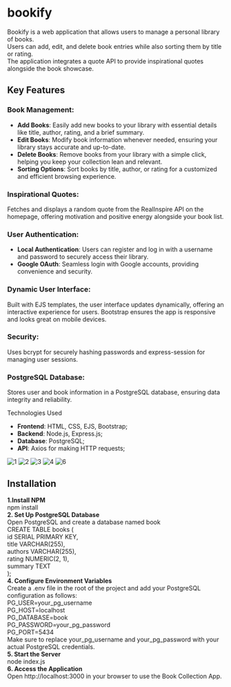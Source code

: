 # bookify
Bookify is a web application that allows users to manage a personal library of books.    
Users can add, edit, and delete book entries while also sorting them by title or rating.    
The application integrates a quote API to provide inspirational quotes alongside the book showcase.   
   
## Key Features
### Book Management:

- **Add Books**: Easily add new books to your library with essential details like title, author, rating, and a brief summary.  
- **Edit Books**: Modify book information whenever needed, ensuring your library stays accurate and up-to-date.  
- **Delete Books**: Remove books from your library with a simple click, helping you keep your collection lean and relevant.  
- **Sorting Options**: Sort books by title, author, or rating for a customized and efficient browsing experience.  
### Inspirational Quotes:
Fetches and displays a random quote from the RealInspire API on the homepage, offering motivation and positive energy alongside your book list.   
### User Authentication:
- **Local Authentication**: Users can register and log in with a username and password to securely access their library.
- **Google OAuth**: Seamless login with Google accounts, providing convenience and security.
### Dynamic User Interface:
Built with EJS templates, the user interface updates dynamically, offering an interactive experience for users.
Bootstrap ensures the app is responsive and looks great on mobile devices.
### Security:
Uses bcrypt for securely hashing passwords and express-session for managing user sessions.   
### PostgreSQL Database:
Stores user and book information in a PostgreSQL database, ensuring data integrity and reliability.   

Technologies Used   
- **Frontend**: HTML, CSS, EJS, Bootstrap;
- **Backend**: Node.js, Express.js;
- **Database**: PostgreSQL;
- **API**: Axios for making HTTP requests;

![1](https://github.com/user-attachments/assets/0f33ed8b-68ed-4c9e-a508-90d72e6e876a)
![2](https://github.com/user-attachments/assets/120f1e3f-9bd5-4e86-8f35-2916883b6dba)
![3](https://github.com/user-attachments/assets/bf74840e-929d-4c37-b131-6a2612682cdd)
![4](https://github.com/user-attachments/assets/1d1d0142-7529-46aa-a49a-2a4c807c3e0c)
![6](https://github.com/user-attachments/assets/43680f8b-f7ec-48d4-a135-08f09367c436)     
## Installation
**1.Install NPM**   
npm install    
**2. Set Up PostgreSQL Database**   
Open PostgreSQL and create a database named book          
CREATE TABLE books (     
    id SERIAL PRIMARY KEY,     
    title VARCHAR(255),      
    authors VARCHAR(255),      
    rating NUMERIC(2, 1),      
    summary TEXT      
);      
**4. Configure Environment Variables**      
Create a .env file in the root of the project and add your PostgreSQL configuration as follows:     
PG_USER=your_pg_username      
PG_HOST=localhost      
PG_DATABASE=book      
PG_PASSWORD=your_pg_password       
PG_PORT=5434        
Make sure to replace your_pg_username and your_pg_password with your actual PostgreSQL credentials.   
**5. Start the Server**     
node index.js    
**6. Access the Application**    
Open http://localhost:3000 in your browser to use the Book Collection App.    
